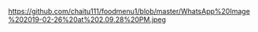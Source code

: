 https://github.com/chaitu111/foodmenu1/blob/master/WhatsApp%20Image%202019-02-26%20at%202.09.28%20PM.jpeg
